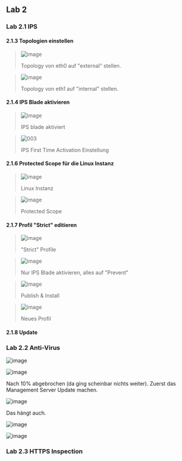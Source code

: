 ## Lab 2

### Lab 2.1 IPS

#### 2.1.3 Topologien einstellen

> ![image](https://user-images.githubusercontent.com/173962/118303243-83ff7700-b4e5-11eb-9738-a4945f31f45f.png)
>
> Topology von eth0 auf "external" stellen.

> ![image](https://user-images.githubusercontent.com/173962/118303483-cb860300-b4e5-11eb-968e-8d70cd016689.png)
>
> Topology von eth1 auf "internal" stellen.

#### 2.1.4 IPS Blade aktivieren

> ![image](https://user-images.githubusercontent.com/173962/118304190-a5ad2e00-b4e6-11eb-8787-24d5e11f7c53.png)
>
> IPS blade aktiviert

> ![003](https://user-images.githubusercontent.com/173962/116441883-29fa8280-a852-11eb-8233-b5ce5fd76ff8.PNG)
> 
> IPS First Time Activation Einstellung

#### 2.1.6 Protected Scope für die Linux Instanz

> ![image](https://user-images.githubusercontent.com/173962/116443098-87430380-a853-11eb-93a8-dd37cb9475ed.png)
> 
> Linux Instanz

> ![image](https://user-images.githubusercontent.com/173962/116443346-d8eb8e00-a853-11eb-9725-46d41451d307.png)
>
> Protected Scope

#### 2.1.7 Profil "Strict" editieren

> ![image](https://user-images.githubusercontent.com/173962/116444319-e6554800-a854-11eb-95ac-c66604399bbe.png)
> 
> "Strict" Profile

> ![image](https://user-images.githubusercontent.com/173962/118305074-ca55d580-b4e7-11eb-875e-30cb60485282.png)
> 
> Nur IPS Blade aktivieren, alles auf "Prevent"

> ![image](https://user-images.githubusercontent.com/173962/116444786-6380bd00-a855-11eb-9815-dac316e523fa.png)
> 
> Publish & Install

> ![image](https://user-images.githubusercontent.com/173962/116445471-35e84380-a856-11eb-910a-df0847e93d46.png)
> 
> Neues Profil

#### 2.1.8 Update



### Lab 2.2 Anti-Virus


![image](https://user-images.githubusercontent.com/173962/116446047-dc344900-a856-11eb-9c49-0a6e22d7781e.png)

![image](https://user-images.githubusercontent.com/173962/116446180-fc640800-a856-11eb-9845-fa1426b3747c.png)

Nach 10% abgebrochen (da ging scheinbar nichts weiter). Zuerst das Management Server Update machen.

![image](https://user-images.githubusercontent.com/173962/116447220-076b6800-a858-11eb-94e6-e242ad288cb0.png)

Das hängt auch.

![image](https://user-images.githubusercontent.com/173962/116449247-426e9b00-a85a-11eb-8ec2-7650a48b98ac.png)

![image](https://user-images.githubusercontent.com/173962/116450678-dd1ba980-a85b-11eb-9fb1-561fd58be2e3.png)

### Lab 2.3 HTTPS Inspection
